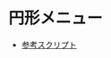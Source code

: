 # 円形メニュー

- [参考スクリプト](https://github.com/Iroha71/unity-docs/tree/develop/assets/origin-scripts/ItemUseView.cs)